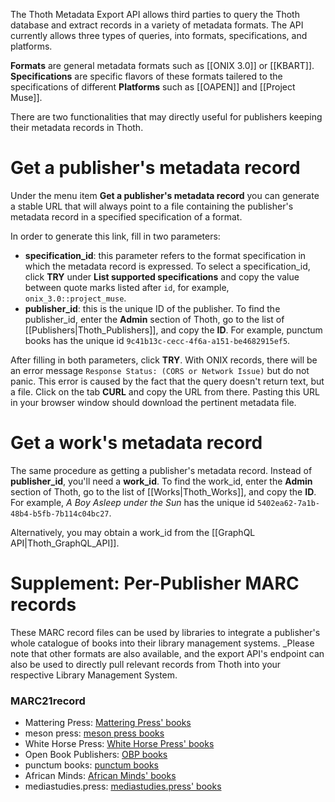 The Thoth Metadata Export API allows third parties to query the Thoth database and extract records in a variety of metadata formats. The API currently allows three types of queries, into formats, specifications, and platforms. 

**Formats** are general metadata formats such as [[ONIX 3.0]] or [[KBART]]. **Specifications** are specific flavors of these formats tailered to the specifications of different **Platforms** such as [[OAPEN]] and [[Project Muse]].

There are two functionalities that may directly useful for publishers keeping their metadata records in Thoth.

# Get a publisher's metadata record

Under the menu item **Get a publisher's metadata record** you can generate a stable URL that will always point to a file containing the publisher's metadata record in a specified specification of a format.

In order to generate this link, fill in two parameters:
* **specification_id**: this parameter refers to the format specification in which the metadata record is expressed. To select a specification_id, click **TRY** under **List supported specifications** and copy the value between quote marks listed after `id`, for example, `onix_3.0::project_muse`.
* **publisher_id**: this is the unique ID of the publisher. To find the publisher_id, enter the **Admin** section of Thoth, go to the list of [[Publishers|Thoth_Publishers]], and copy the **ID**. For example, punctum books has the unique id `9c41b13c-cecc-4f6a-a151-be4682915ef5`.

After filling in both parameters, click **TRY**. With ONIX records, there will be an error message `Response Status: (CORS or Network Issue)` but do not panic. This error is caused by the fact that the query doesn't return text, but a file. Click on the tab **CURL** and copy the URL from there. Pasting this URL in your browser window should download the pertinent metadata file.

# Get a work's metadata record

The same procedure as getting a publisher's metadata record. Instead of **publisher_id**, you'll need a **work_id**. To find the work_id, enter the **Admin** section of Thoth, go to the list of [[Works|Thoth_Works]], and copy the **ID**. For example, *A Boy Asleep under the Sun* has the unique id `5402ea62-7a1b-48b4-b5fb-7b114c04bc27`.

Alternatively, you may obtain a work_id from the [[GraphQL API|Thoth_GraphQL_API]].

# Supplement: Per-Publisher MARC records

These MARC record files can be used by libraries to integrate a publisher's whole catalogue of books into their library management systems. _Please note that other formats are also available, and the export API's endpoint can also be used to directly pull relevant records from Thoth into your respective Library Management System.

### MARC21record

* Mattering Press: [Mattering Press' books](https://export.thoth.pub/specifications/marc21record%3A%3Athoth/publisher/17d701c1-307e-4228-83ca-d8e90d7b87a6)
* meson press: [meson press books](https://export.thoth.pub/specifications/marc21record%3A%3Athoth/publisher/f0ae98da-c433-45b8-af3f-5c709ad0221b)
* White Horse Press: [White Horse Press' books](https://export.thoth.pub/specifications/marc21record%3A%3Athoth/publisher/ba67afbb-2b43-4ef8-b1cc-d7333706d54e)
* Open Book Publishers: [OBP books](https://export.thoth.pub/specifications/marc21record%3A%3Athoth/publisher/85fd969a-a16c-480b-b641-cb9adf979c3b)
* punctum books: [punctum books](https://export.thoth.pub/specifications/marc21record%3A%3Athoth/publisher/9c41b13c-cecc-4f6a-a151-be4682915ef5)
* African Minds: [African Minds' books](https://export.thoth.pub/specifications/marc21record%3A%3Athoth/publisher/b61217e4-3134-4bfe-8695-30e047ed3f57)
* mediastudies.press: [mediastudies.press' books](https://export.thoth.pub/specifications/marc21record%3A%3Athoth/publisher/4ab3bec2-c491-46d4-8731-47a5d9b33cc5)

